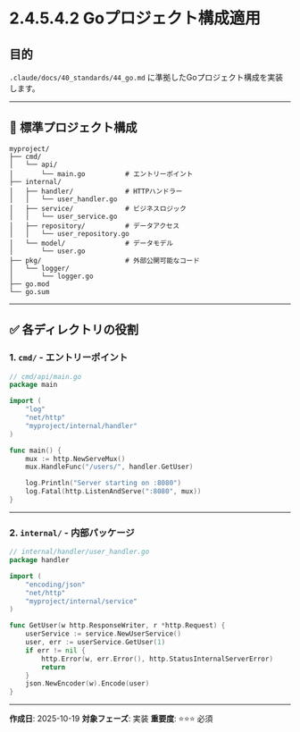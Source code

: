 # 2.4.5.4.2 Goプロジェクト構成適用

## 目的

`.claude/docs/40_standards/44_go.md` に準拠したGoプロジェクト構成を実装します。

---

## 📁 標準プロジェクト構成

```
myproject/
├── cmd/
│   └── api/
│       └── main.go          # エントリーポイント
├── internal/
│   ├── handler/             # HTTPハンドラー
│   │   └── user_handler.go
│   ├── service/             # ビジネスロジック
│   │   └── user_service.go
│   ├── repository/          # データアクセス
│   │   └── user_repository.go
│   └── model/               # データモデル
│       └── user.go
├── pkg/                     # 外部公開可能なコード
│   └── logger/
│       └── logger.go
├── go.mod
└── go.sum
```

---

## ✅ 各ディレクトリの役割

### 1. `cmd/` - エントリーポイント

```go
// cmd/api/main.go
package main

import (
    "log"
    "net/http"
    "myproject/internal/handler"
)

func main() {
    mux := http.NewServeMux()
    mux.HandleFunc("/users/", handler.GetUser)

    log.Println("Server starting on :8080")
    log.Fatal(http.ListenAndServe(":8080", mux))
}
```

---

### 2. `internal/` - 内部パッケージ

```go
// internal/handler/user_handler.go
package handler

import (
    "encoding/json"
    "net/http"
    "myproject/internal/service"
)

func GetUser(w http.ResponseWriter, r *http.Request) {
    userService := service.NewUserService()
    user, err := userService.GetUser(1)
    if err != nil {
        http.Error(w, err.Error(), http.StatusInternalServerError)
        return
    }
    json.NewEncoder(w).Encode(user)
}
```

---

**作成日**: 2025-10-19
**対象フェーズ**: 実装
**重要度**: ⭐⭐⭐ 必須
